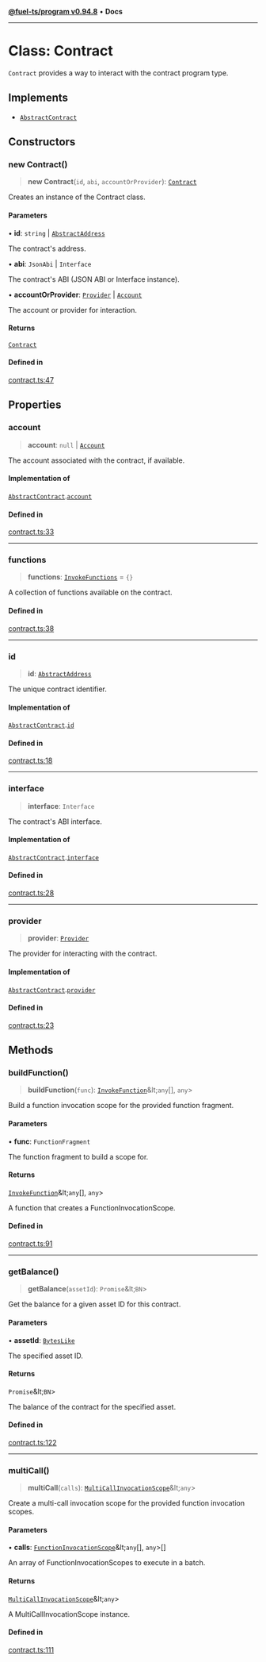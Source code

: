 [**@fuel-ts/program v0.94.8**](../index.md) • **Docs**

***

# Class: Contract

`Contract` provides a way to interact with the contract program type.

## Implements

- [`AbstractContract`](../Interfaces/AbstractContract.md)

## Constructors

### new Contract()

> **new Contract**(`id`, `abi`, `accountOrProvider`): [`Contract`](Contract.md)

Creates an instance of the Contract class.

#### Parameters

• **id**: `string` \| [`AbstractAddress`](../Interfaces/AbstractAddress.md)

The contract's address.

• **abi**: `JsonAbi` \| `Interface`

The contract's ABI (JSON ABI or Interface instance).

• **accountOrProvider**: [`Provider`](../Account/Provider.md) \| [`Account`](../Account/Account.md)

The account or provider for interaction.

#### Returns

[`Contract`](Contract.md)

#### Defined in

[contract.ts:47](https://github.com/FuelLabs/fuels-ts/blob/f2f18fa0b7b675b5fd86d7a2e5587e757a054fae/packages/program/src/contract.ts#L47)

## Properties

### account

> **account**: `null` \| [`Account`](../Account/Account.md)

The account associated with the contract, if available.

#### Implementation of

[`AbstractContract`](../Interfaces/AbstractContract.md).[`account`](../Interfaces/AbstractContract.md#account)

#### Defined in

[contract.ts:33](https://github.com/FuelLabs/fuels-ts/blob/f2f18fa0b7b675b5fd86d7a2e5587e757a054fae/packages/program/src/contract.ts#L33)

***

### functions

> **functions**: [`InvokeFunctions`](./InvokeFunctions.md) = `{}`

A collection of functions available on the contract.

#### Defined in

[contract.ts:38](https://github.com/FuelLabs/fuels-ts/blob/f2f18fa0b7b675b5fd86d7a2e5587e757a054fae/packages/program/src/contract.ts#L38)

***

### id

> **id**: [`AbstractAddress`](../Interfaces/AbstractAddress.md)

The unique contract identifier.

#### Implementation of

[`AbstractContract`](../Interfaces/AbstractContract.md).[`id`](../Interfaces/AbstractContract.md#id)

#### Defined in

[contract.ts:18](https://github.com/FuelLabs/fuels-ts/blob/f2f18fa0b7b675b5fd86d7a2e5587e757a054fae/packages/program/src/contract.ts#L18)

***

### interface

> **interface**: `Interface`

The contract's ABI interface.

#### Implementation of

[`AbstractContract`](../Interfaces/AbstractContract.md).[`interface`](../Interfaces/AbstractContract.md#interface)

#### Defined in

[contract.ts:28](https://github.com/FuelLabs/fuels-ts/blob/f2f18fa0b7b675b5fd86d7a2e5587e757a054fae/packages/program/src/contract.ts#L28)

***

### provider

> **provider**: [`Provider`](../Account/Provider.md)

The provider for interacting with the contract.

#### Implementation of

[`AbstractContract`](../Interfaces/AbstractContract.md).[`provider`](../Interfaces/AbstractContract.md#provider)

#### Defined in

[contract.ts:23](https://github.com/FuelLabs/fuels-ts/blob/f2f18fa0b7b675b5fd86d7a2e5587e757a054fae/packages/program/src/contract.ts#L23)

## Methods

### buildFunction()

> **buildFunction**(`func`): [`InvokeFunction`](./InvokeFunction.md)\&lt;`any`[], `any`\>

Build a function invocation scope for the provided function fragment.

#### Parameters

• **func**: `FunctionFragment`

The function fragment to build a scope for.

#### Returns

[`InvokeFunction`](./InvokeFunction.md)\&lt;`any`[], `any`\>

A function that creates a FunctionInvocationScope.

#### Defined in

[contract.ts:91](https://github.com/FuelLabs/fuels-ts/blob/f2f18fa0b7b675b5fd86d7a2e5587e757a054fae/packages/program/src/contract.ts#L91)

***

### getBalance()

> **getBalance**(`assetId`): `Promise`\&lt;`BN`\>

Get the balance for a given asset ID for this contract.

#### Parameters

• **assetId**: [`BytesLike`](../Interfaces/index.md#byteslike)

The specified asset ID.

#### Returns

`Promise`\&lt;`BN`\>

The balance of the contract for the specified asset.

#### Defined in

[contract.ts:122](https://github.com/FuelLabs/fuels-ts/blob/f2f18fa0b7b675b5fd86d7a2e5587e757a054fae/packages/program/src/contract.ts#L122)

***

### multiCall()

> **multiCall**(`calls`): [`MultiCallInvocationScope`](MultiCallInvocationScope.md)\&lt;`any`\>

Create a multi-call invocation scope for the provided function invocation scopes.

#### Parameters

• **calls**: [`FunctionInvocationScope`](FunctionInvocationScope.md)\&lt;`any`[], `any`\>[]

An array of FunctionInvocationScopes to execute in a batch.

#### Returns

[`MultiCallInvocationScope`](MultiCallInvocationScope.md)\&lt;`any`\>

A MultiCallInvocationScope instance.

#### Defined in

[contract.ts:111](https://github.com/FuelLabs/fuels-ts/blob/f2f18fa0b7b675b5fd86d7a2e5587e757a054fae/packages/program/src/contract.ts#L111)

